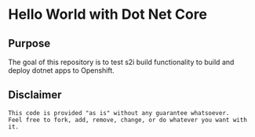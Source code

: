 # Hello World with Dot Net Core

## Purpose
The goal of this repository is to test s2i build functionality to build and deploy dotnet apps to Openshift.

## Disclaimer
```
This code is provided "as is" without any guarantee whatsoever. 
Feel free to fork, add, remove, change, or do whatever you want with it. 
```
